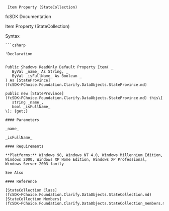 ﻿     Item Property (StateCollection)                                                   

fcSDK Documentation

Item Property (StateCollection)

Syntax

```vbnet
```csharp

'Declaration
 

Public Shadows ReadOnly Default Property Item( _
   ByVal _name_ As String, _
   ByVal _isFullName_ As Boolean _
) As [StateProvince](fcSDK~FChoice.Foundation.Clarify.DataObjects.StateProvince.md)

public new [StateProvince](fcSDK~FChoice.Foundation.Clarify.DataObjects.StateProvince.md) this\[ 
   string _name_,
   bool _isFullName_
\]; {get;}

#### Parameters

_name_

_isFullName_

#### Requirements

**Platforms:** Windows 98, Windows NT 4.0, Windows Millennium Edition, Windows 2000, Windows XP Home Edition, Windows XP Professional, Windows Server 2003 family

See Also

#### Reference

[StateCollection Class](fcSDK~FChoice.Foundation.Clarify.DataObjects.StateCollection.md)  
[StateCollection Members](fcSDK~FChoice.Foundation.Clarify.DataObjects.StateCollection_members.md)